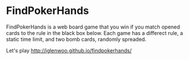# FindPokerHands

FindPokerHands is a web board game that you win if you match opened cards to the rule in the black box below.
Each game has a differect rule, a static time limit, and two bomb cards, randomly spreaded.

Let's play
http://iglenwoo.github.io/findpokerhands/
